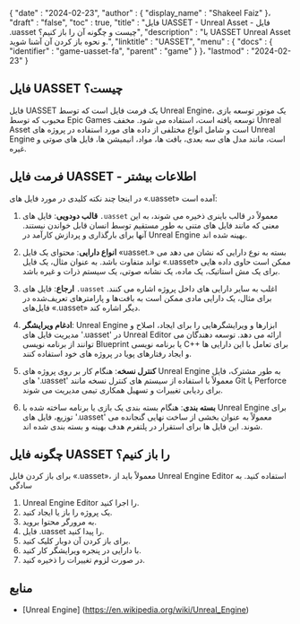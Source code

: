 {
  "date" : "2024-02-23",
  "author" : {
    "display_name" : "Shakeel Faiz"
}،
  "draft" : "false",
  "toc" : true,
  "title" : "فایل UASSET - Unreal Asset - فایل .uasset چیست و چگونه آن را باز کنیم؟",
  "description" : "با UASSET Unreal Asset و نحوه باز کردن آن آشنا شوید.",
  "linktitle" : "UASSET",
  "menu" : {
    "docs" : {
      "identifier" : "game-uasset-fa",
      "parent" : "game"
}
}،
  "lastmod" : "2024-02-23"
}

## فایل UASSET چیست؟

فایل UASSET یک فرمت فایل است که توسط Unreal Engine، یک موتور توسعه بازی محبوب که توسط Epic Games توسعه یافته است، استفاده می شود. مخفف Unreal Asset است و شامل انواع مختلفی از داده های مورد استفاده در پروژه های Unreal Engine است، مانند مدل های سه بعدی، بافت ها، مواد، انیمیشن ها، فایل های صوتی و غیره.

## فرمت فایل UASSET - اطلاعات بیشتر

در اینجا چند نکته کلیدی در مورد فایل های «.uasset» آمده است:

1.  **قالب دودویی**: فایل های `.uasset` معمولاً در قالب باینری ذخیره می شوند، به این معنی که مانند فایل های متنی به طور مستقیم توسط انسان قابل خواندن نیستند. آنها برای بارگذاری و پردازش کارآمد در Unreal Engine بهینه شده اند.
    
2.  **انواع دارایی**: محتوای یک فایل «uasset.» بسته به نوع دارایی که نشان می دهد می تواند متفاوت باشد. به عنوان مثال، یک فایل «.uasset» ممکن است حاوی داده هایی برای یک مش استاتیک، یک ماده، یک نشانه صوتی، یک سیستم ذرات و غیره باشد.
    
3.  **ارجاع**: فایل های `.uasset` اغلب به سایر دارایی های داخل پروژه اشاره می کنند. برای مثال، یک دارایی مادی ممکن است به بافت‌ها و پارامترهای تعریف‌شده در فایل‌های «.uasset» دیگر اشاره کند.
    
4.  **ادغام ویرایشگر**: Unreal Engine ابزارها و ویرایشگرهایی را برای ایجاد، اصلاح و مدیریت فایل های '.uasset' در Unreal Editor ارائه می دهد. توسعه دهندگان می توانند از برنامه نویسی Blueprint یا برنامه نویسی C++ برای تعامل با این دارایی ها و ایجاد رفتارهای پویا در پروژه های خود استفاده کنند.
    
5.  **کنترل نسخه**: هنگام کار بر روی پروژه های Unreal Engine به طور مشترک، فایل های '.uasset' معمولاً با استفاده از سیستم های کنترل نسخه مانند Git یا Perforce برای ردیابی تغییرات و تسهیل همکاری تیمی مدیریت می شوند.
    
6.  **بسته بندی**: هنگام بسته بندی یک بازی یا برنامه ساخته شده با Unreal Engine برای توزیع، فایل های '.uasset' معمولاً به عنوان بخشی از ساخت نهایی گنجانده می شوند. این فایل ها برای استقرار در پلتفرم هدف بهینه و بسته بندی شده اند.

## چگونه فایل UASSET را باز کنیم؟

برای باز کردن فایل «.uasset»، معمولاً باید از Unreal Engine Editor استفاده کنید. به سادگی

1.  Unreal Engine Editor را اجرا کنید.
2.  یک پروژه را باز یا ایجاد کنید.
3.  به مرورگر محتوا بروید.
4.  فایل .uasset را پیدا کنید.
5.  برای باز کردن آن دوبار کلیک کنید.
6.  با دارایی در پنجره ویرایشگر کار کنید.
7.  در صورت لزوم تغییرات را ذخیره کنید.

## منابع
* [Unreal Engine] (https://en.wikipedia.org/wiki/Unreal_Engine)


